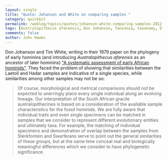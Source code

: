 ```yaml
---
layout: single 
title: "Quote: Johanson and White on comparing samples " 
category: quickbit
permalink: /weblog/topics/quotes/johanson-white-comparing-samples-2012.html
tags: [Australopithecus afarensis, Don Johanson, Tanzania, taxonomy, Ethiopia, quotes, Tim White, history of anthropology, Laetoli, Hadar] 
comments: false 
author: John Hawks 
---
```


Don Johanson and Tim White, writing in their 1979 paper on the phylogeny of early hominins (and introducing <em>Australopithecus afarensis</em> as an ancestor of later hominins) <a href="https://doi.org/10.1126/science.104384">"A systematic assessment of early African hominids"</a>. They faced the problem of showing that similarities between the Laetoli and Hadar samples are indicative of a single species, while similarities among other samples may not be so: 

<blockquote>Of course, morphological and metrical comparisons should not be expected to unerringly place every single individual along an evolving lineage. Our interpretation of the South African gracile australopithecines is based on a consideration of the available sample characteristics for the fossil hominids. We are fully aware that individual traits and even single specimens can be matched in samples that we consider to represent different evolutionary entities and ultimately taxa. For example, the matching of individual specimens and demonstration of overlap between the samples from Sterkfontein and Swartkrans serve to point out the general similarities of these groups, but at the same time conceal real and biologically meaningful differences which we consider to have phylogenetic significance.</blockquote>



